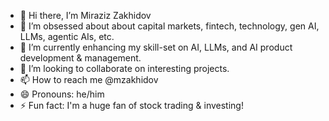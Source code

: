 - 👋 Hi there, I’m Miraziz Zakhidov
- 👀 I’m obsessed about about capital markets, fintech, technology, gen AI, LLMs, agentic AIs, etc.  
- 🌱 I’m currently enhancing my skill-set on AI, LLMs, and AI product development & management. 
- 💞️ I’m looking to collaborate on interesting projects. 
- 📫 How to reach me @mzakhidov
- 😄 Pronouns: he/him
- ⚡ Fun fact: I'm a huge fan of stock trading & investing! 

<!---
mzakhidov/mzakhidov is a ✨ special ✨ repository because its `README.md` (this file) appears on your GitHub profile.
You can click the Preview link to take a look at your changes.
--->
